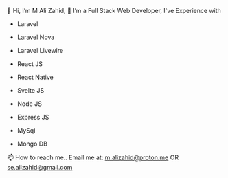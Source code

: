 👋 Hi, I’m M Ali Zahid, 
👀 I’m a Full Stack Web Developer, I've Experience with

- Laravel
- Laravel Nova
- Laravel Livewire

- React JS
- React Native
- Svelte JS

- Node JS
- Express JS

- MySql
- Mongo DB

📫 How to reach me..
Email me at:
  m.alizahid@proton.me OR se.alizahid@gmail.com

